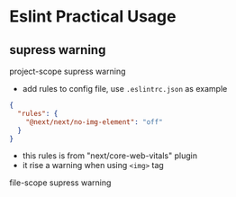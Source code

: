 # Eslint Practical Usage

## supress warning

project-scope supress warning

- add rules to config file, use `.eslintrc.json` as example

```json
{
  "rules": {
    "@next/next/no-img-element": "off"
  }
}
```

- this rules is from "next/core-web-vitals" plugin
- it rise a warning when using `<img>` tag

file-scope supress warning
